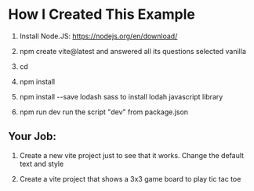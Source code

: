# How I Created This Example

1. Install Node.JS:
https://nodejs.org/en/download/

2. npm create vite@latest
and answered all its questions
selected vanilla

3. cd <project-folder>

4. npm install

5. npm install --save lodash sass
to install lodah javascript library

6. npm run dev
run the script "dev" from package.json


## Your Job:

1. Create a new vite project just to see that it works. Change the default text and style

2. Create a vite project that shows a 3x3 game board to play tic tac toe


















